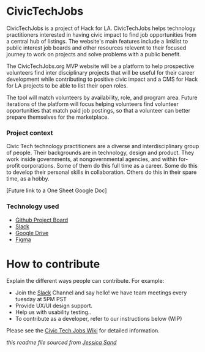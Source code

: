 # CivicTechJobs

CivicTechJobs is a project of Hack for LA. CivicTechJobs helps technology practitioners interested in having civic impact to find job opportunities from a central hub of listings. The website's main features include a linklist to public interest job boards and other resources relevent to their focused journey to work on projects and solve problems with a public benefit.

The CivicTechJobs.org MVP website will be a platform to help prospective volunteers find inter disciplinary projects that will be useful for their career development while contributing to positive civic impact and a CMS for Hack for LA projects to be able to list their open roles.

The tool will match volunteers by availability, role, and program area. Future iterations of the platform will focus helping volunteers find volunteer opportunities that match paid job postings, so that a volunteer can better prepare themselves for the marketplace.


### Project context 

Civic Tech technology practitioners are a diverse and interdisciplinary group of people. Their backgrounds are in technology, design and product.  They work inside governments, at nongovernmental agencies, and within for-profit corporations. Some of them do this full time as a career.  Some do this to develop their personal skills in collaboration. Others do this in their spare time, as a hobby.

[Future link to a One Sheet Google Doc]



### Technology used

- [Github Project Board](https://github.com/hackforla/CivicTechJobs/projects/1)
- [Slack](https://hackforla.slack.com/archives/C02509WHFQQ)
- [Google Drive](https://drive.google.com/drive/u/0/folders/0AMdnUkSXicNCUk9PVA) 
- [Figma](https://www.figma.com/file/G5bOqhud6azbxyR9El9Ygp/Civic-Tech-Jobs?node-id=0%3A1)



# How to contribute

Explain the different ways people can contribute. For example:

- Join the [Slack](https://hackforla.slack.com/archives/C02509WHFQQ) Channel and say hello! we have team meetings every tuesday at 5PM PST
- Provide UX/UI design support.
- Help us with usability testing..
- To contribute as a developer, refer to our instructions below (WIP)


Please see the [Civic Tech Jobs Wiki](https://github.com/hackforla/CivicTechJobs/wiki) for detailed information.






*this readme file sourced from [Jessica Sand](http://jessicasand.com/other-stuff/just-enough-docs/)*
